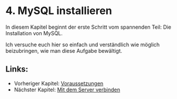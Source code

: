 # 4. MySQL installieren

In diesem Kapitel beginnt der erste Schritt vom spannenden Teil: Die Installation von MySQL.

Ich versuche euch hier so einfach und verständlich wie möglich beizubringen, wie man diese Aufgabe bewältigt.

## Links:

* Vorheriger Kapitel: [Voraussetzungen](/voraussetzungen.md)
* Nächster Kapitel: [Mit dem Server verbinden](/mit-dem-server-verbinden.md)



